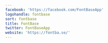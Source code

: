 ```yaml
---
facebook: 'https://facebook.com/FontBaseApp'
logohandle: fontbase
sort: fontbase
title: FontBase
twitter: FontBaseApp
website: 'https://fontba.se/'
---
```

